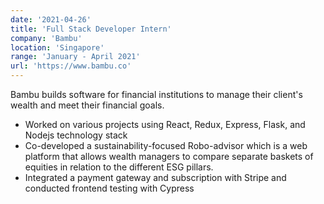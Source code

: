 ```yaml
---
date: '2021-04-26'
title: 'Full Stack Developer Intern'
company: 'Bambu'
location: 'Singapore'
range: 'January - April 2021'
url: 'https://www.bambu.co'
---
```


Bambu builds software for financial institutions to manage their client's wealth and meet their financial goals.

- Worked on various projects using React, Redux, Express, Flask, and Nodejs technology stack
- Co-developed a sustainability-focused Robo-advisor which is a web platform that allows wealth managers to compare separate baskets of equities in relation to the different ESG pillars.
- Integrated a payment gateway and subscription with Stripe and conducted frontend testing with Cypress
